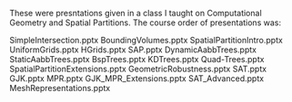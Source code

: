 These were presntations given in a class I taught on Computational Geometry and Spatial Partitions.
The course order of presentations was:

SimpleIntersection.pptx
BoundingVolumes.pptx
SpatialPartitionIntro.pptx
UniformGrids.pptx
HGrids.pptx
SAP.pptx
DynamicAabbTrees.pptx
StaticAabbTrees.pptx
BspTrees.pptx
KDTrees.pptx
Quad-Trees.pptx
SpatialPartitionExtensions.pptx
GeometricRobustness.pptx
SAT.pptx
GJK.pptx
MPR.pptx
GJK_MPR_Extensions.pptx
SAT_Advanced.pptx
MeshRepresentations.pptx
